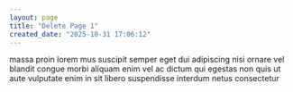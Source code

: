 ```yaml
---
layout: page
title: "Delete Page 1"
created_date: "2025-10-31 17:06:12"
---
```


massa proin lorem mus suscipit semper eget dui adipiscing nisi ornare vel blandit congue morbi aliquam enim vel ac dictum qui egestas non quis ut aute vulputate enim in sit libero suspendisse interdum netus consectetur 
